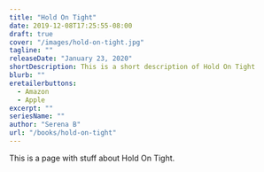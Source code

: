```yaml
---
title: "Hold On Tight"
date: 2019-12-08T17:25:55-08:00
draft: true
cover: "/images/hold-on-tight.jpg"
tagline: ""
releaseDate: "January 23, 2020"
shortDescription: This is a short description of Hold On Tight
blurb: ""
eretailerbuttons:
  - Amazon
  - Apple
excerpt: ""
seriesName: ""
author: "Serena B"
url: "/books/hold-on-tight"
---
```


This is a page with stuff about Hold On Tight. 